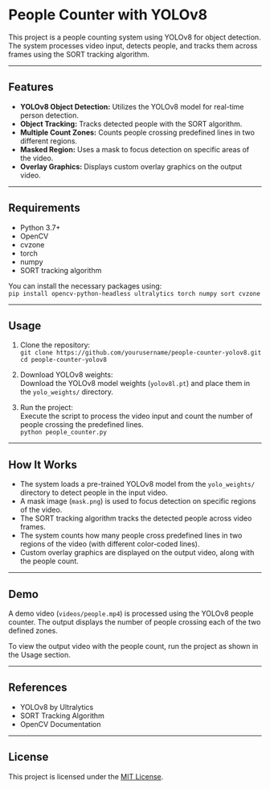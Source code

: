 # People Counter with YOLOv8

This project is a people counting system using YOLOv8 for object detection. The system processes video input, detects people, and tracks them across frames using the SORT tracking algorithm.

---

## Features  
- **YOLOv8 Object Detection:** Utilizes the YOLOv8 model for real-time person detection.  
- **Object Tracking:** Tracks detected people with the SORT algorithm.  
- **Multiple Count Zones:** Counts people crossing predefined lines in two different regions.  
- **Masked Region:** Uses a mask to focus detection on specific areas of the video.  
- **Overlay Graphics:** Displays custom overlay graphics on the output video.

---

## Requirements  

- Python 3.7+  
- OpenCV  
- cvzone  
- torch  
- numpy  
- SORT tracking algorithm  

You can install the necessary packages using:  
`pip install opencv-python-headless ultralytics torch numpy sort cvzone`

---

## Usage

1. Clone the repository:  
   `git clone https://github.com/yourusername/people-counter-yolov8.git`  
   `cd people-counter-yolov8`

2. Download YOLOv8 weights:  
   Download the YOLOv8 model weights (`yolov8l.pt`) and place them in the `yolo_weights/` directory.

3. Run the project:  
   Execute the script to process the video input and count the number of people crossing the predefined lines.  
   `python people_counter.py`

---

## How It Works

- The system loads a pre-trained YOLOv8 model from the `yolo_weights/` directory to detect people in the input video.  
- A mask image (`mask.png`) is used to focus detection on specific regions of the video.  
- The SORT tracking algorithm tracks the detected people across video frames.  
- The system counts how many people cross predefined lines in two regions of the video (with different color-coded lines).  
- Custom overlay graphics are displayed on the output video, along with the people count.

---

## Demo

A demo video (`videos/people.mp4`) is processed using the YOLOv8 people counter. The output displays the number of people crossing each of the two defined zones.

To view the output video with the people count, run the project as shown in the Usage section.

---

## References

- YOLOv8 by Ultralytics  
- SORT Tracking Algorithm  
- OpenCV Documentation

---

## License

This project is licensed under the [MIT License](https://opensource.org/licenses/MIT).

